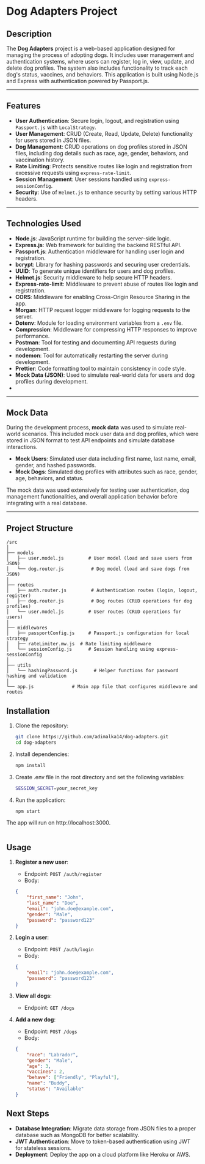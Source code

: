# Dog Adapters Project

## Description

The **Dog Adapters** project is a web-based application designed for managing the process of adopting dogs. It includes user management and authentication systems, where users can register, log in, view, update, and delete dog profiles. The system also includes functionality to track each dog's status, vaccines, and behaviors. This application is built using Node.js and Express with authentication powered by Passport.js.

---

## Features

- **User Authentication**: Secure login, logout, and registration using `Passport.js` with `LocalStrategy`.
- **User Management**: CRUD (Create, Read, Update, Delete) functionality for users stored in JSON files.
- **Dog Management**: CRUD operations on dog profiles stored in JSON files, including dog details such as race, age, gender, behaviors, and vaccination history.
- **Rate Limiting**: Protects sensitive routes like login and registration from excessive requests using `express-rate-limit`.
- **Session Management**: User sessions handled using `express-sessionConfig`.
- **Security**: Use of `Helmet.js` to enhance security by setting various HTTP headers.

---

## Technologies Used

- **Node.js**: JavaScript runtime for building the server-side logic.
- **Express.js**: Web framework for building the backend RESTful API.
- **Passport.js**: Authentication middleware for handling user login and registration.
- **bcrypt**: Library for hashing passwords and securing user credentials.
- **UUID**: To generate unique identifiers for users and dog profiles.
- **Helmet.js**: Security middleware to help secure HTTP headers.
- **Express-rate-limit**: Middleware to prevent abuse of routes like login and registration.
- **CORS**: Middleware for enabling Cross-Origin Resource Sharing in the app.
- **Morgan**: HTTP request logger middleware for logging requests to the server.
- **Dotenv**: Module for loading environment variables from a `.env` file.
- **Compression**: Middleware for compressing HTTP responses to improve performance.
- **Postman**: Tool for testing and documenting API requests during development.
- **nodemon**: Tool for automatically restarting the server during development.
- **Prettier**: Code formatting tool to maintain consistency in code style.
-  **Mock Data (JSON)**: Used to simulate real-world data for users and dog profiles during development.
-  
---

## Mock Data

During the development process, **mock data** was used to simulate real-world scenarios. This included mock user data and dog profiles, which were stored in JSON format to test API endpoints and simulate database interactions.

- **Mock Users**: Simulated user data including first name, last name, email, gender, and hashed passwords.
- **Mock Dogs**: Simulated dog profiles with attributes such as race, gender, age, behaviors, and status.

The mock data was used extensively for testing user authentication, dog management functionalities, and overall application behavior before integrating with a real database.

---

## Project Structure

```plaintext
/src
│
├── models
│   ├── user.model.js         # User model (load and save users from JSON)
│   └── dog.router.js          # Dog model (load and save dogs from JSON)
│
├── routes
│   ├── auth.router.js         # Authentication routes (login, logout, register)
│   ├── dog.router.js          # Dog routes (CRUD operations for dog profiles)
│   └── user.model.js         # User routes (CRUD operations for users)
│
├── middlewares
│   ├── passportConfig.js     # Passport.js configuration for local strategy
│   ├── rateLimiter.mw.js  # Rate limiting middleware
│   └── sessionConfig.js      # Session handling using express-sessionConfig
│
├── utils
│   └── hashingPassword.js      # Helper functions for password hashing and validation
│
└── app.js              # Main app file that configures middleware and routes
```



## Installation

1. Clone the repository:

   ```bash
   git clone https://github.com/adimalka14/dog-adapters.git
   cd dog-adapters

2. Install dependencies:

   ```bash
   npm install
   
3. Create .env file in the root directory and set the following variables:
    
    ```bash
    SESSION_SECRET=your_secret_key
4. Run the application:

    ```bash
    npm start

The app will run on http://localhost:3000.
```
```


## Usage

1. **Register a new user**:
    - Endpoint: `POST /auth/register`
    - Body:
    ```json
    {
        "first_name": "John",
        "last_name": "Doe",
        "email": "john.doe@example.com",
        "gender": "Male",
        "password": "password123"
    }
    ```

2. **Login a user**:
    - Endpoint: `POST /auth/login`
    - Body:
    ```json
    {
        "email": "john.doe@example.com",
        "password": "password123"
    }
    ```

3. **View all dogs**:
    - Endpoint: `GET /dogs`

4. **Add a new dog**:
    - Endpoint: `POST /dogs`
    - Body:
    ```json
    {
        "race": "Labrador",
        "gender": "Male",
        "age": 3,
        "vaccines": 2,
        "behave": ["Friendly", "Playful"],
        "name": "Buddy",
        "status": "Available"
    }
    ```

## Next Steps

- **Database Integration**: Migrate data storage from JSON files to a proper database such as MongoDB for better scalability.
- **JWT Authentication**: Move to token-based authentication using JWT for stateless sessions.
- **Deployment**: Deploy the app on a cloud platform like Heroku or AWS.
